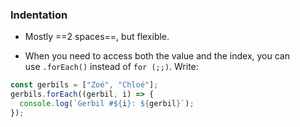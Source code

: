 ### Indentation
- Mostly ==2 spaces==, but flexible.

- When you need to access both the value and the index, you can use `.forEach()` instead of `for (;;)`. Write:
```js
const gerbils = ["Zoé", "Chloé"];
gerbils.forEach((gerbil, i) => {
  console.log(`Gerbil #${i}: ${gerbil}`);
});
```

